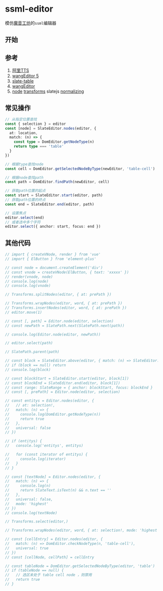 # ssml-editor

模仿[魔音工坊](https://www.moyin.com/overview/article-voice)的`ssml`编辑器

## 开始

## 参考

1. [阿里TTS](https://ai.aliyun.com/nls/tts)
2. [wangEditor 5](https://www.wangeditor.com/)
3. [slate-table](https://github.com/lqs469/slate-table.git)
4. [wangEditor](https://github.com/wangeditor-team/wangEditor.git)
5. [node](https://docs.slatejs.org/api/nodes/node) [transforms](https://docs.slatejs.org/api/transforms) slatejs [normalizing](https://docs.slatejs.org/concepts/11-normalizing)

## 常见操作

```ts
// 从指定位置查找
const { selection } = editor
const [node] = SlateEditor.nodes(editor, {
  at: location,
  match: (n) => {
    const type = DomEditor.getNodeType(n)
    return type === 'table'
  }
})

// 根据type查找node
const cell = DomEditor.getSelectedNodeByType(newEditor, 'table-cell')

// 根据node查找path
const path = DomEditor.findPath(newEditor, cell)

// 获取path位置的起点
const start = SlateEditor.start(editor, path)
// 获取path位置的终点
const end = SlateEditor.end(editor, path)

// 设置焦点
editor.select(end)
// 或者选中多个字符
editor.select({ anchor: start, focus: end })
```

## 其他代码

```ts
// import { createVNode, render } from 'vue'
// import { ElButton } from 'element-plus'

// const node = document.createElement('div')
// const vnode = createVNode(ElButton, { text: 'xxxxx' })
// render(vnode, node)
// console.log(node)
// console.log(vnode)

// Transforms.splitNodes(editor, { at: prePath })

// Transforms.wrapNodes(editor, word, { at: prePath })
// Transforms.insertNodes(editor, word, { at: prePath })
// editor.move(1)

// const [, path] = Editor.node(editor, selection)
// const newPath = SlatePath.next(SlatePath.next(path))

// console.log(Editor.node(editor, newPath))

// editor.select(path)

// SlatePath.parent(path)

// const block = SlateEditor.above(editor, { match: (n) => SlateEditor.isBlock(editor, n) })
// if (block == null) return
// console.log(block)

// const blockStart = SlateEditor.start(editor, block[1])
// const blockEnd = SlateEditor.end(editor, block[1])
// const range: SlateRange = { anchor: blockStart, focus: blockEnd }
// const [, prePath] = Editor.node(editor, selection)

// const entitys = Editor.nodes(editor, {
//   // at: selection!,
//   match: (n) => {
//     console.log(DomEditor.getNodeType(n))
//     return true
//   },
//   universal: false
// })

// if (entitys) {
//   console.log('entitys', entitys)

//   for (const iterator of entitys) {
//     console.log(iterator)
//   }
// }

// const [textNode] = Editor.nodes(editor, {
//   match: (n) => {
//     console.log(n)
//     return SlateText.isText(n) && n.text == ''
//   },
//   universal: false,
//   mode: 'highest'
// })
// console.log(textNode)

// Transforms.select(editor,)

// Transforms.wrapNodes(editor, word, { at: selection!, mode: 'highest' })

// const [cellEntry] = Editor.nodes(editor, {
//   match: (n) => DomEditor.checkNodeType(n, 'table-cell'),
//   universal: true
// })
// const [cellNode, cellPath] = cellEntry

// const tableNode = DomEditor.getSelectedNodeByType(editor, 'table')
// if (tableNode == null) {
//   // 选区未处于 table cell node ，则禁用
//   return true
// }
```
